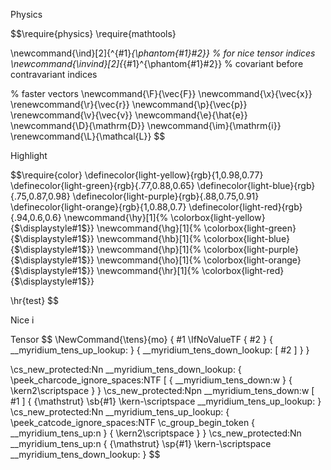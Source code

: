Physics

$$\require{physics}
\require{mathtools}

\newcommand{\ind}[2]{^{#1}_{\phantom{#1}#2}} 	% for nice tensor indices
\newcommand{\invind}[2]{_{#1}^{\phantom{#1}#2}} 	% covariant before contravariant indices

% faster vectors 
\newcommand{\F}{\vec{F}}
\newcommand{\x}{\vec{x}}
\renewcommand{\r}{\vec{r}}
\newcommand{\p}{\vec{p}}
\renewcommand{\v}{\vec{v}}
\newcommand{\e}{\hat{e}}
\newcommand{\D}{\mathrm{D}}
\newcommand{\im}{\mathrm{i}}
\renewcommand{\L}{\mathcal{L}}
$$

Highlight

$$\require{color}
\definecolor{light-yellow}{rgb}{1,0.98,0.77}
\definecolor{light-green}{rgb}{.77,0.88,0.65}
\definecolor{light-blue}{rgb}{.75,0.87,0.98}
\definecolor{light-purple}{rgb}{.88,0.75,0.91}
\definecolor{light-orange}{rgb}{1,0.88,0.7}
\definecolor{light-red}{rgb}{.94,0.6,0.6}
\newcommand{\hy}[1]{%
  \colorbox{light-yellow}{$\displaystyle#1$}}
\newcommand{\hg}[1]{%
  \colorbox{light-green}{$\displaystyle#1$}}
\newcommand{\hb}[1]{%
  \colorbox{light-blue}{$\displaystyle#1$}}
\newcommand{\hp}[1]{%
  \colorbox{light-purple}{$\displaystyle#1$}}
\newcommand{\ho}[1]{%
  \colorbox{light-orange}{$\displaystyle#1$}}
\newcommand{\hr}[1]{%
  \colorbox{light-red}{$\displaystyle#1$}}

  \hr{test}
  $$

  Nice i

  $$\newcommand{\iunit}{{\mathring{\imath}}}$$

  Tensor
  $$
\NewCommand{\tens}{mo}
 {
  #1
  \IfNoValueTF { #2 } 
   {
    \__myridium_tens_up_lookup:
   }
   {
    \__myridium_tens_down_lookup: [ #2 ]
   }
 }

\cs_new_protected:Nn \__myridium_tens_down_lookup:
 {
  \peek_charcode_ignore_spaces:NTF [
   {
    \__myridium_tens_down:w
   }
   { \kern2\scriptspace }
 }
\cs_new_protected:Npn \__myridium_tens_down:w [ #1 ]
 {
  {\mathstrut}
  \sb{#1}
  \kern-\scriptspace
  \__myridium_tens_up_lookup:
 }
\cs_new_protected:Nn \__myridium_tens_up_lookup:
 {
  \peek_catcode_ignore_spaces:NTF \c_group_begin_token
   {
    \__myridium_tens_up:n
   }
   { \kern2\scriptspace }
 }
\cs_new_protected:Nn \__myridium_tens_up:n
 {
  {\mathstrut}
  \sp{#1}
  \kern-\scriptspace
  \__myridium_tens_down_lookup:
 }
$$